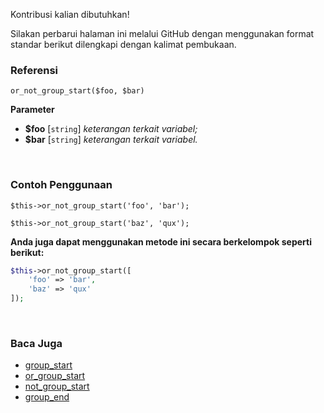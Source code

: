 Kontribusi kalian dibutuhkan!

Silakan perbarui halaman ini melalui GitHub dengan menggunakan format standar berikut dilengkapi dengan kalimat pembukaan.

### Referensi
`or_not_group_start($foo, $bar)`

**Parameter**
* **$foo** [`string`] *keterangan terkait variabel;*
* **$bar** [`string`] *keterangan terkait variabel.*

&nbsp;

### Contoh Penggunaan
`$this->or_not_group_start('foo', 'bar');`

`$this->or_not_group_start('baz', 'qux');`

**Anda juga dapat menggunakan metode ini secara berkelompok seperti berikut:**
```php
$this->or_not_group_start([
    'foo' => 'bar',
    'baz' => 'qux'
]);
```

&nbsp;

### Baca Juga
* [group_start](./group_start)
* [or_group_start](./or_group_start)
* [not_group_start](./not_group_start)
* [group_end](./group_end)
